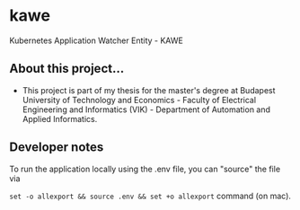# kawe
Kubernetes Application Watcher Entity - KAWE

## About this project...
 * This project is part of my thesis for the master's degree at Budapest University of Technology and Economics - Faculty of Electrical Engineering and Informatics (VIK) - Department of Automation and Applied Informatics.

## Developer notes

To run the application locally using the .env file, you can "source" the file via

`set -o allexport && source .env && set +o allexport` command (on mac).
